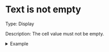 # Text is not empty

Type: Display

Description: The cell value must not be empty.

<details>

<summary>Example</summary>

* Cell value: Description
* Result: Rule passes - Cell value is not empty

</details>
